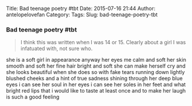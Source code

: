 Title: Bad teenage poetry #tbt
Date: 2015-07-16 21:44
Author: antelopelovefan
Category: 
Tags: 
Slug: bad-teenage-poetry-tbt

### Bad teenage poetry #tbt

> I think this was written when I was 14 or 15. Clearly about a girl I was infatuated with, not sure who.

she is a soft girl
in appearance anyway
her eyes me
calm and soft
her skin smooth and soft
her fine hair bright and soft
she can make herself cry
and she looks beautiful
when she does so
with fake tears running
down
lightly blushed cheeks
and a hint of true sadness
shining through her deep blue eyes
i can see her soul in her eyes
i can see her soles in her feet
and what bright red lips that
i would like to taste
at least once
and to make her laugh is
such a good feeling

